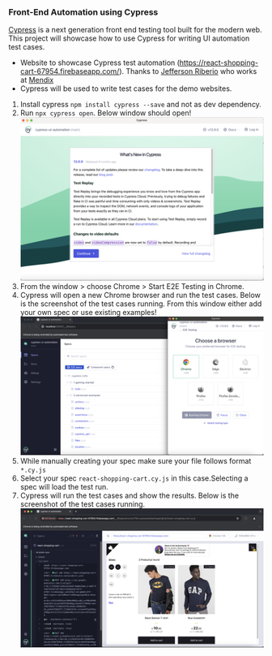 ### Front-End Automation using Cypress

[Cypress](https://docs.cypress.io/guides/overview/why-cypress) is a next generation front end testing tool built for the modern web. This project will showcase how to use Cypress for writing UI automation test cases.
- Website to showcase Cypress test automation (https://react-shopping-cart-67954.firebaseapp.com/). Thanks to [Jefferson Riberio](https://github.com/jeffersonRibeiro) who works at [Mendix](https://www.mendix.com)
- Cypress will be used to write test cases for the demo websites.

1. Install cypress `npm install cypress --save` and not as dev dependency.
2. Run `npx cypress open`. Below window should open!
    ![Thumbnail](./resources/open-cypress.png)
3. From the window > choose Chrome > Start E2E Testing in Chrome.
4. Cypress will open a new Chrome browser and run the test cases. Below is the screenshot of the test cases running. From this window either add your own spec or use existing examples!
     ![Thumbnail](./resources/run-e2e-using-chrome.png)
5. While manually creating your spec make sure your file follows format `*.cy.js`
6. Select your spec `react-shopping-cart.cy.js` in this case.Selecting a spec will load the test run.
7. Cypress will run the test cases and show the results. Below is the screenshot of the test cases running.
    ![Thumbnail](./resources/run-cypress-spec.png)